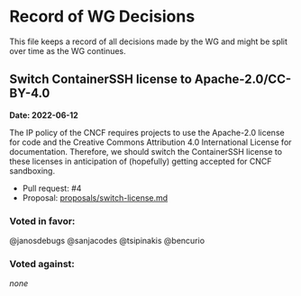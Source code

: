 # Record of WG Decisions

This file keeps a record of all decisions made by the WG and might be split over time as the WG continues.

## Switch ContainerSSH license to Apache-2.0/CC-BY-4.0

**Date: 2022-06-12**

The IP policy of the CNCF requires projects to use the Apache-2.0 license for code and the Creative Commons Attribution 4.0 International License for documentation. Therefore, we should switch the ContainerSSH license to these licenses in anticipation of (hopefully) getting accepted for CNCF sandboxing.

- Pull request: #4
- Proposal: [proposals/switch-license.md](proposals/switch-license.md)

### Voted in favor:

@janosdebugs
@sanjacodes
@tsipinakis
@bencurio

### Voted against:

*none*
